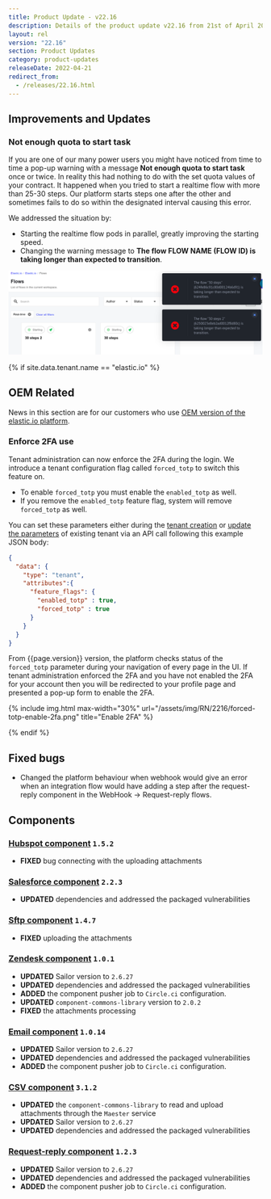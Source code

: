 ```yaml
---
title: Product Update - v22.16
description: Details of the product update v22.16 from 21st of April 2022.
layout: rel
version: "22.16"
section: Product Updates
category: product-updates
releaseDate: 2022-04-21
redirect_from:
  - /releases/22.16.html
---
```


## Improvements and Updates

### Not enough quota to start task

If you are one of our many power users you might have noticed from time to time a pop-up warning
with a message **Not enough quota to start task** once or twice. In reality this
had nothing to do with the set quota values of your contract. It happened when you
tried to start a realtime flow with more than 25-30 steps. Our platform starts steps
one after the other and sometimes fails to do so within the designated interval causing this error.

We addressed the situation by:

*   Starting the realtime flow pods in parallel, greatly improving the starting speed.
*   Changing the warning message to **The flow FLOW NAME (FLOW ID) is taking longer than expected to transition**.

![Example of error](/assets/img/RN/2216/error-big-realtime-flow.png)

{% if site.data.tenant.name == "elastic.io" %}

## OEM Related

News in this section are for our customers who use
[OEM version of the elastic.io platform](https://www.elastic.io/saas-embedded-integration/).

### Enforce 2FA use

Tenant administration can now enforce the 2FA during the login. We introduce a
tenant configuration flag called `forced_totp` to switch this feature on.

*   To enable `forced_totp` you must enable the `enabled_totp` as well.
*   If you remove the `enabled_totp` feature flag, system will remove `forced_totp` as well.

You can set these parameters either during the [tenant creation]({{site.data.tenant.apiDocsUri}}/v2/#create-a-tenant) or
[update the parameters]({{site.data.tenant.apiDocsUri}}/v2/#update-a-tenant)
of existing tenant via an API call following this example JSON body:

```json
{
  "data": {
    "type": "tenant",
    "attributes":{
      "feature_flags": {
        "enabled_totp" : true,
        "forced_totp" : true
      }
    }
  }
}
```

From {{page.version}} version, the platform checks status of the `forced_totp`
parameter during your navigation of every page in the UI. If tenant administration
enforced the 2FA and you have not enabled the 2FA for your account then you will
be redirected to your profile page and presented a pop-up form to enable the 2FA.

{% include img.html max-width="30%" url="/assets/img/RN/2216/forced-totp-enable-2fa.png" title="Enable 2FA" %}

{% endif %}

## Fixed bugs

*   Changed the platform behaviour when webhook would give an error when an integration flow would have adding a step after the request-reply component in the WebHook -> Request-reply flows.

## Components

### [Hubspot component](/components/hubspot/) `1.5.2`

*   **FIXED** bug connecting with the uploading attachments


### [Salesforce component](/components/salesforce/) `2.2.3`

*   **UPDATED** dependencies and addressed the packaged vulnerabilities

### [Sftp component](/components/sftp/) `1.4.7`

*   **FIXED** uploading the attachments

### [Zendesk component](/components/zendesk/) `1.0.1`

*   **UPDATED** Sailor version to `2.6.27`
*   **UPDATED** dependencies and addressed the packaged vulnerabilities
*   **ADDED** the component pusher job to `Circle.ci` configuration.
*   **UPDATED** `component-commons-library` version to `2.0.2`
*   **FIXED** the attachments processing

### [Email component](/components/email/) `1.0.14`

*   **UPDATED** Sailor version to `2.6.27`
*   **UPDATED** dependencies and addressed the packaged vulnerabilities
*   **ADDED** the component pusher job to `Circle.ci` configuration.

### [CSV component](/components/csv/) `3.1.2`

*   **UPDATED** the `component-commons-library` to read and upload attachments through the `Maester` service
*   **UPDATED** Sailor version to `2.6.27`
*   **UPDATED** dependencies and addressed the packaged vulnerabilities

### [Request-reply component](/components/request-reply/) `1.2.3`

*   **UPDATED** Sailor version to `2.6.27`
*   **UPDATED** dependencies and addressed the packaged vulnerabilities
*   **ADDED** the component pusher job to `Circle.ci` configuration.
